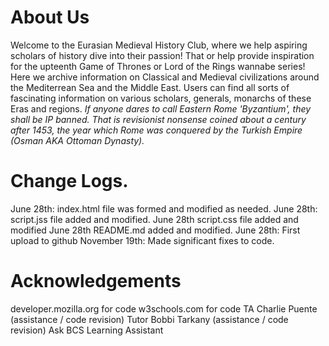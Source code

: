 # About Us
Welcome to the Eurasian Medieval History Club, where we help aspiring scholars of history dive into their passion! That or help provide inspiration for the upteenth Game of Thrones or Lord of the Rings wannabe series! Here we archive information on Classical and Medieval civilizations around the Mediterrean Sea and the Middle East. Users can find all sorts of fascinating information on various scholars, generals, monarchs of these Eras and regions.
*If anyone dares to call Eastern Rome 'Byzantium', they shall be IP banned. That is revisionist nonsense coined about a century after 1453, the year which Rome was conquered by the Turkish Empire (Osman AKA Ottoman Dynasty).*

# Change Logs.

June 28th: index.html file was formed and modified as needed. 
June 28th: script.jss file added and modified.
June 28th script.css file added and modified
June 28th README.md added and modified.
June 28th: First upload to github
November 19th: Made significant fixes to code.

# Acknowledgements

developer.mozilla.org for code
w3schools.com for code
TA Charlie Puente (assistance / code revision)
Tutor Bobbi Tarkany (assistance / code revision)
Ask BCS Learning Assistant

